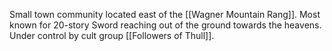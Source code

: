 Small town community located east of the [[Wagner Mountain Rang]]. Most known for 20-story Sword reaching out of the ground towards the heavens. Under control by cult group [[Followers of Thull]]. 